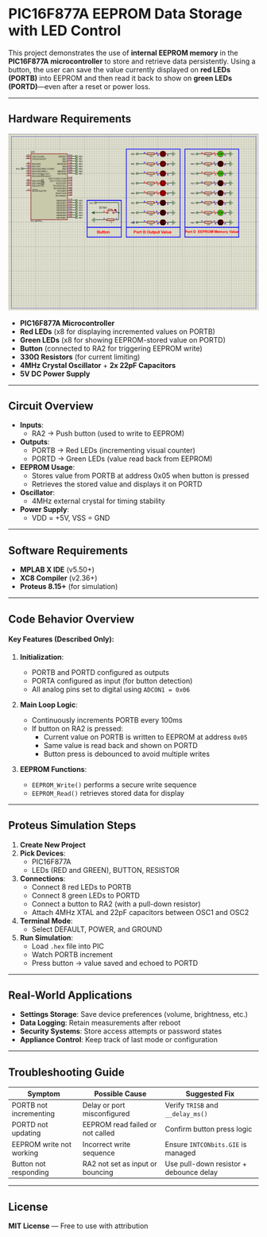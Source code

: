 # PIC16F877A EEPROM Data Storage with LED Control

This project demonstrates the use of **internal EEPROM memory** in the **PIC16F877A microcontroller** to store and retrieve data persistently. Using a button, the user can save the value currently displayed on **red LEDs (PORTB)** into EEPROM and then read it back to show on **green LEDs (PORTD)**—even after a reset or power loss.

---

## Hardware Requirements  
![PIC16F877A EEPROM Circuit](circuit.png)  
- **PIC16F877A Microcontroller**  
- **Red LEDs** (x8 for displaying incremented values on PORTB)  
- **Green LEDs** (x8 for showing EEPROM-stored value on PORTD)  
- **Button** (connected to RA2 for triggering EEPROM write)  
- **330Ω Resistors** (for current limiting)  
- **4MHz Crystal Oscillator** + **2x 22pF Capacitors**  
- **5V DC Power Supply**

---

## Circuit Overview  
- **Inputs**:  
  - RA2 → Push button (used to write to EEPROM)  
- **Outputs**:  
  - PORTB → Red LEDs (incrementing visual counter)  
  - PORTD → Green LEDs (value read back from EEPROM)  
- **EEPROM Usage**:  
  - Stores value from PORTB at address 0x05 when button is pressed  
  - Retrieves the stored value and displays it on PORTD  
- **Oscillator**:  
  - 4MHz external crystal for timing stability  
- **Power Supply**:  
  - VDD = +5V, VSS = GND

---

## Software Requirements  
- **MPLAB X IDE** (v5.50+)  
- **XC8 Compiler** (v2.36+)  
- **Proteus 8.15+** (for simulation)

---

## Code Behavior Overview  
#### Key Features (Described Only):

1. **Initialization**:  
   - PORTB and PORTD configured as outputs  
   - PORTA configured as input (for button detection)  
   - All analog pins set to digital using `ADCON1 = 0x06`

2. **Main Loop Logic**:  
   - Continuously increments PORTB every 100ms  
   - If button on RA2 is pressed:  
     - Current value on PORTB is written to EEPROM at address `0x05`  
     - Same value is read back and shown on PORTD  
     - Button press is debounced to avoid multiple writes

3. **EEPROM Functions**:  
   - `EEPROM_Write()` performs a secure write sequence  
   - `EEPROM_Read()` retrieves stored data for display  

---

## Proteus Simulation Steps  
1. **Create New Project**  
2. **Pick Devices**:  
   - PIC16F877A  
   - LEDs (RED and GREEN), BUTTON, RESISTOR  
3. **Connections**:  
   - Connect 8 red LEDs to PORTB  
   - Connect 8 green LEDs to PORTD  
   - Connect a button to RA2 (with a pull-down resistor)  
   - Attach 4MHz XTAL and 22pF capacitors between OSC1 and OSC2  
4. **Terminal Mode**:  
   - Select DEFAULT, POWER, and GROUND  
5. **Run Simulation**:  
   - Load `.hex` file into PIC  
   - Watch PORTB increment  
   - Press button → value saved and echoed to PORTD

---

## Real-World Applications  
- **Settings Storage**: Save device preferences (volume, brightness, etc.)  
- **Data Logging**: Retain measurements after reboot  
- **Security Systems**: Store access attempts or password states  
- **Appliance Control**: Keep track of last mode or configuration  

---

## Troubleshooting Guide

| Symptom                  | Possible Cause                  | Suggested Fix                          |
|--------------------------|----------------------------------|----------------------------------------|
| PORTB not incrementing   | Delay or port misconfigured      | Verify `TRISB` and `__delay_ms()`      |
| PORTD not updating       | EEPROM read failed or not called| Confirm button press logic             |
| EEPROM write not working | Incorrect write sequence         | Ensure `INTCONbits.GIE` is managed     |
| Button not responding    | RA2 not set as input or bouncing| Use pull-down resistor + debounce delay|

---

## License  
**MIT License** — Free to use with attribution
